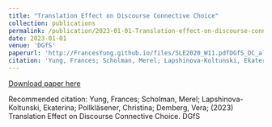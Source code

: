 ```yaml
---
title: "Translation Effect on Discourse Connective Choice"
collection: publications
permalink: /publication/2023-01-01-Translation-effect-on-discourse-connective
date: 2023-01-01
venue: 'DGfS'
paperurl: 'http://FrancesYung.github.io/files/SLE2020_W11.pdfDGfS_DC_alignment'
citation: 'Yung, Frances; Scholman, Merel; Lapshinova-Koltunski, Ekaterina; Pollkläsener, Christina; Demberg, Vera; (2023) Translation Effect on Discourse Connective Choice. DGfS'
---
```


<a href='http://FrancesYung.github.io/files/SLE2020_W11.pdfDGfS_DC_alignment'>Download paper here</a>

Recommended citation: Yung, Frances; Scholman, Merel; Lapshinova-Koltunski, Ekaterina; Pollkläsener, Christina; Demberg, Vera; (2023) Translation Effect on Discourse Connective Choice. DGfS
